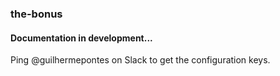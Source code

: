 ### the-bonus
#### Documentation in development...
Ping @guilhermepontes on Slack to get the configuration keys.
